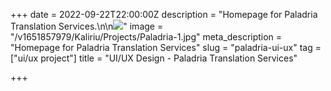 +++
date = 2022-09-22T22:00:00Z
description = "Homepage for Paladria Translation Services.\n\n![](https://res.cloudinary.com/ddtcgm4kc/image/upload/v1663950817/Kaliriu/Projects/Paladria-2.jpg)"
image = "/v1651857979/Kaliriu/Projects/Paladria-1.jpg"
meta_description = "Homepage for Paladria Translation Services"
slug = "paladria-ui-ux"
tag = ["ui/ux project"]
title = "UI/UX Design - Paladria Translation Services"

+++
